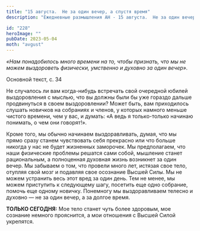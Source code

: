 ```yaml
---
title: "15 августа.  Не за один вечер, а спустя время"
description: "Ежедневные размышления АН - 15 августа.  Не за один вечер, а спустя время"

id: "228"
heroImage: ""
pubDate: 2023-05-04
moth: "avgust"
---
```


_«Нам понадобилось много времени на то, чтобы признать, что мы не можем
выздороветь физически, умственно и духовно за один вечер»._

Основной текст, с. 34

Не случалось ли вам когда-нибудь встречать свой очередной юбилей выздоровления
с мыслью, что вы должны были бы уже гораздо дальше продвинуться в своем
выздоровлении? Может быть, вам приходилось слушать новичков на собраниях и
членов, у которых намного меньше чистого времени, чем у вас, и думать: «А ведь
я только-только начинаю понимать, о чем они говорят!».

Кроме того, мы обычно начинаем выздоравливать, думая, что мы прямо сразу
станем чувствовать себя прекрасно или что больше никогда у нас не будет
жизненных заморочек. Мы предполагаем, что наши физические проблемы решатся
сами собой, мышление станет рациональным, а полноценная духовная жизнь
возникнет за один вечер. Мы забываем о том, что провели много лет, истязая
свое тело, отупляя свой мозг и подавляя свое осознание Высшей Силы. Мы не
можем устранить весь этот вред за один день. Тем не менее, мы можем приступить
к следующему шагу, посетить еще одно собрание, помочь еще одному новичку.
Понемногу мы выздоравливаем телесно и духовно — не за один вечер, а за долгое
время.

**ТОЛЬКО СЕГОДНЯ:** Мое тело станет чуть более здоровым, мое сознание немного
прояснится, а мои отношения с Высшей Силой укрепятся.
